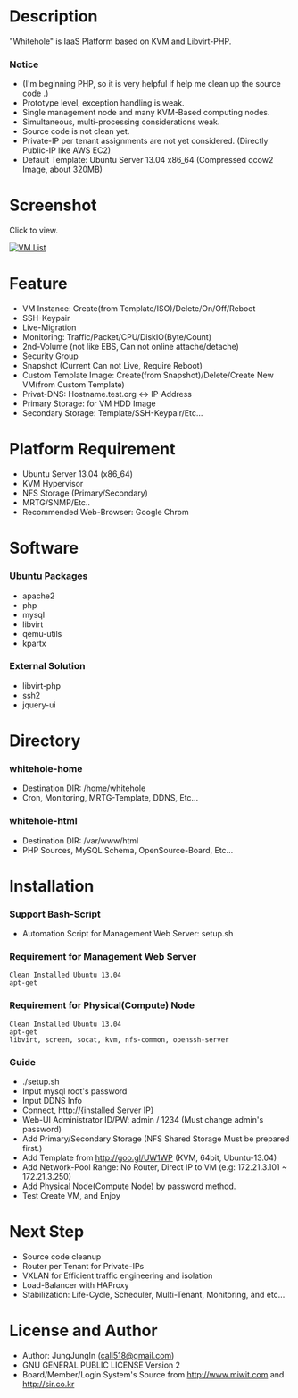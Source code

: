 Description
===========

"Whitehole" is IaaS Platform based on KVM and Libvirt-PHP.

### Notice

* (I'm beginning PHP, so it is very helpful if help me clean up the source code .)
* Prototype level, exception handling is weak.
* Single management node and many KVM-Based computing nodes.
* Simultaneous, multi-processing considerations weak.
* Source code is not clean yet.
* Private-IP per tenant assignments are not yet considered. (Directly Public-IP like AWS EC2)
* Default Template: Ubuntu Server 13.04 x86_64 (Compressed qcow2 Image, about 320MB)

Screenshot
==========

Click to view.

[![VM List](https://raw.github.com/call518/whitehole/master/screenshot/screenshot-whitehole-1.PNG)](https://raw.github.com/call518/whitehole/master/screenshot/screenshot-whitehole-1.PNG)

Feature
=======

* VM Instance: Create(from Template/ISO)/Delete/On/Off/Reboot
* SSH-Keypair
* Live-Migration
* Monitoring: Traffic/Packet/CPU/DiskIO(Byte/Count)
* 2nd-Volume (not like EBS, Can not online attache/detache)
* Security Group
* Snapshot (Current Can not Live, Require Reboot)
* Custom Template Image: Create(from Snapshot)/Delete/Create New VM(from Custom Template)
* Privat-DNS: Hostname.test.org <-> IP-Address
* Primary Storage: for VM HDD Image
* Secondary Storage: Template/SSH-Keypair/Etc...


Platform Requirement
====================

* Ubuntu Server 13.04 (x86_64)
* KVM Hypervisor
* NFS Storage (Primary/Secondary)
* MRTG/SNMP/Etc..
* Recommended Web-Browser: Google Chrom

Software
========

### Ubuntu Packages

* apache2
* php
* mysql
* libvirt
* qemu-utils
* kpartx

### External Solution

* libvirt-php
* ssh2
* jquery-ui

Directory
=========

### whitehole-home

* Destination DIR: /home/whitehole
* Cron, Monitoring, MRTG-Template, DDNS, Etc...

### whitehole-html

* Destination DIR: /var/www/html
* PHP Sources, MySQL Schema, OpenSource-Board, Etc...

Installation
============

### Support Bash-Script

* Automation Script for Management Web Server: setup.sh

### Requirement for Management Web Server

	Clean Installed Ubuntu 13.04
	apt-get

### Requirement for Physical(Compute) Node

	Clean Installed Ubuntu 13.04
	apt-get
	libvirt, screen, socat, kvm, nfs-common, openssh-server

### Guide

* ./setup.sh
* Input mysql root's password
* Input DDNS Info
* Connect, http://{installed Server IP}
* Web-UI Administrator ID/PW: admin / 1234 (Must change admin's password)
* Add Primary/Secondary Storage (NFS Shared Storage Must be prepared first.)
* Add Template from http://goo.gl/UW1WP (KVM, 64bit, Ubuntu-13.04)
* Add Network-Pool Range: No Router, Direct IP to VM (e.g: 172.21.3.101 ~ 172.21.3.250)
* Add Physical Node(Compute Node) by password method.
* Test Create VM, and Enjoy

Next Step
=========

* Source code cleanup
* Router per Tenant for Private-IPs
* VXLAN for Efficient traffic engineering and isolation
* Load-Balancer with HAProxy
* Stabilization: Life-Cycle, Scheduler, Multi-Tenant, Monitoring, and etc...

License and Author
==================

* Author: JungJungIn (<call518@gmail.com>)
* GNU GENERAL PUBLIC LICENSE Version 2
* Board/Member/Login System's Source from http://www.miwit.com and http://sir.co.kr
